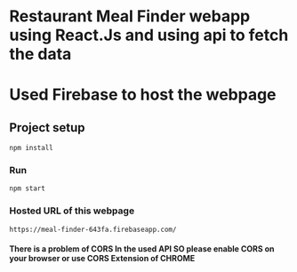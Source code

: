# Restaurant Meal Finder webapp using React.Js and using api to fetch the data

# Used Firebase to host the webpage

## Project setup

```
npm install
```

### Run

```
npm start
```

### Hosted URL of this webpage

```
https://meal-finder-643fa.firebaseapp.com/
```

#### There is a problem of CORS In the used API SO please enable CORS on your browser or use CORS Extension of CHROME
